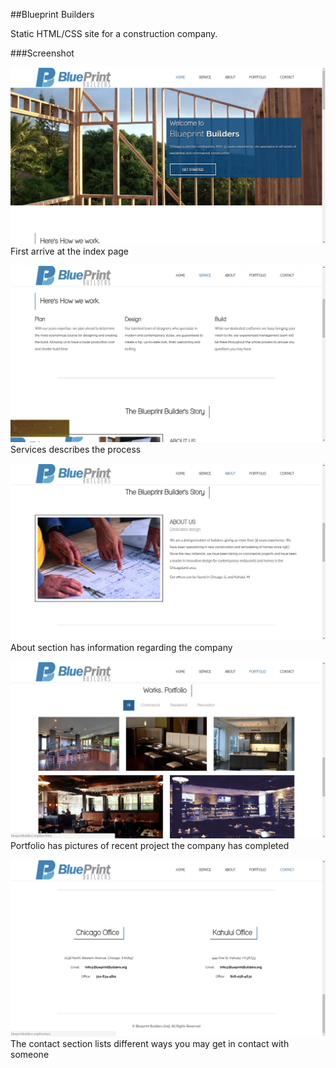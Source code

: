 
##Blueprint Builders

Static HTML/CSS site for a construction company.

###Screenshot

![BluePrint Builder's index page](https://raw.githubusercontent.com/Carpk/blueprint/master/images/screenshots/index.jpg)
First arrive at the index page

![BluePrint Builder's service page](https://raw.githubusercontent.com/Carpk/blueprint/master/images/screenshots/service.jpg)
Services describes the process

![BluePrint Builder's about page](https://raw.githubusercontent.com/Carpk/blueprint/master/images/screenshots/about.jpg)
About section has information regarding the company 

![BluePrint Builder's portfolio page](https://raw.githubusercontent.com/Carpk/blueprint/master/images/screenshots/portfolio.jpg)
Portfolio has pictures of recent project the company has completed

![BluePrint Builder's contact page](https://raw.githubusercontent.com/Carpk/blueprint/master/images/screenshots/contact.jpg)
The contact section lists different ways you may get in contact with someone


